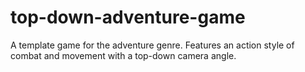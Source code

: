 # top-down-adventure-game
A template game for the adventure genre. Features an action style of combat and movement with a top-down camera angle.
